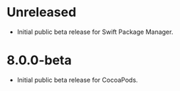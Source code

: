# Unreleased
- Initial public beta release for Swift Package Manager.

# 8.0.0-beta
- Initial public beta release for CocoaPods.

